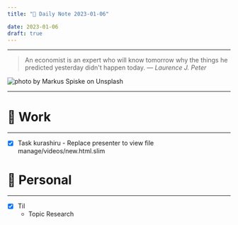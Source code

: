 ```yaml
---
title: "🌱 Daily Note 2023-01-06"

date: 2023-01-06
draft: true
---
```



---

> An economist is an expert who will know tomorrow why the things he predicted yesterday didn't happen today.
> — <cite>Laurence J. Peter</cite>

![photo by Markus Spiske on Unsplash](https://images.unsplash.com/photo-1523348837708-15d4a09cfac2?crop=entropy&cs=tinysrgb&fm=jpg&ixid=MnwzNjM5Nzd8MHwxfHJhbmRvbXx8fHx8fHx8fDE2NzI5NzIzMDM&ixlib=rb-4.0.3&q=80&w=500&h=500)

---


# 💼 Work
---
- [x] Task kurashiru - Replace presenter to view file manage/videos/new.html.slim


# 🌱 Personal
---
- [x] Til
	-  Topic Research 
